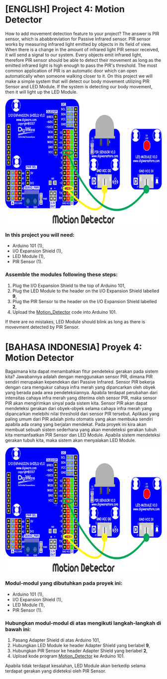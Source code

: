 # [ENGLISH] Project 4: Motion Detector
How to add movement detection feature to your project? The answer is PIR sensor, which is ababbreviation for Passive Infrared sensor. PIR sensor works by measuring infrared light emitted by objects in its field of view. When there is a change in the amount of infrared light PIR sensor received, it will send a signal to our system. Every objects emit infrared light, therefore PIR sensor should be able to detect their movement as long as the emitted infrared light is high enough to pass the PIR's threshold. The most common application of PIR is an automatic door which can open automatically when someone walking closer to it. On this project we will make a simple system that will detect our body movement utilizing PIR Sensor and LED Module. If the system is detecting our body movement, then it will light up the LED Module.

<img src="/images/Motion_Detector.png" height="400">

### In this project you will need:
* Arduino 101 (1),
* I/O Expansion Shield (1),
* LED Module (1),
* PIR Sensor (1).

### Assemble the modules following these steps:
1. Plug the I/O Expansion Shield to the top of Arduino 101,
2. Plug the LED Module to the header on the I/O Expansion Shield labelled **9**,
3. Plug the PIR Sensor to the header on the I/O Expansion Shield labelled **2**,
4. Upload the [Motion_Detector](/04_Motion_Detector/Motion_Detector) code into Arduino 101.

If there are no mistakes, LED Module should blink as long as there is movevment detected by PIR Sensor.

# [BAHASA INDONESIA] Proyek 4: Motion Detector
Bagaimana kita dapat menambahkan fitur pendeteksi gerakan pada sistem kita? Jawabannya adalah dengan menggunakan sensor PIR, dimana PIR sendiri merupakan kependekan dari Passive Infrared. Sensor PIR bekerja dengan cara mengukur cahaya infra merah yang dipancarkan oleh obyek yang berada pada area pendeteksiannya. Apabila terdapat perubahan dari intensitas cahaya infra merah yang diterima oleh sensor PIR, maka sensor PIR akan mengirimkan sinyal pada sistem kita. Sensor PIR akan dapat mendeteksi gerakan dari obyek-obyek selama cahaya infra merah yang dipancarkan melebihi nilai threshold dari sensor PIR tersebut. Aplikasi yang paling umum dari PIR adalah pintu otomatis yang akan membuka sendiri apabila ada orang yang berjalan mendekat. Pada proyek ini kira akan membuat sebuah sistem sederhana yang akan mendeteksi gerakan tubuh kita memanfaatkan PIR Sensor dan LED Module. Apabila sistem mendeteksi gerakan tubuh kita, maka sistem akan menyalakan LED Module.

<img src="/images/Motion_Detector.png" height="400">

### Modul-modul yang dibutuhkan pada proyek ini:
* Arduino 101 (1),
* I/O Expansion Shield (1),
* LED Module (1),
* PIR Sensor (1).

### Hubungkan modul-modul di atas mengikuti langkah-langkah di bawah ini:
1. Pasang Adapter Shield di atas Arduino 101,
2. Hubungkan LED Module ke header Adapter Shield yang berlabel **9**,
3. Hubungkan PIR Sensor ke header Adapter Shield yang berlabel **2**,
4. Upload kode program [Motion_Detector](/04_Motion_Detector/Motion_Detector) ke Arduino 101.

Apabila tidak terdapat kesalahan, LED Module akan berkedip selama terdapat gerakan yang dideteksi oleh PIR Sensor.
